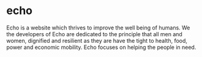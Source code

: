 # echo
Echo is a website which thrives to improve the well being of humans. We the developers of Echo are dedicated to the principle that all men and women, dignified and resilient as they are have the tight to health, food, power and economic mobility. Echo focuses on helping the people in need.
